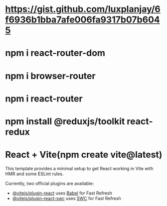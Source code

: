 # https://gist.github.com/luxplanjay/6f6936b1bba7afe006fa9317b07b6045

# npm i react-router-dom

# npm i browser-router

# npm i react-router

# npm install @reduxjs/toolkit react-redux

# React + Vite(npm create vite@latest)

This template provides a minimal setup to get React working in Vite with HMR and some ESLint rules.

Currently, two official plugins are available:

- [@vitejs/plugin-react](https://github.com/vitejs/vite-plugin-react/blob/main/packages/plugin-react/README.md) uses [Babel](https://babeljs.io/) for Fast Refresh
- [@vitejs/plugin-react-swc](https://github.com/vitejs/vite-plugin-react-swc) uses [SWC](https://swc.rs/) for Fast Refresh
